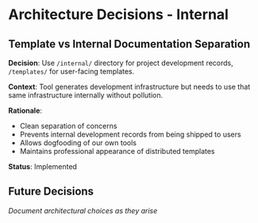 # Architecture Decisions - Internal

## Template vs Internal Documentation Separation

**Decision**: Use `/internal/` directory for project development records, `/templates/` for user-facing templates.

**Context**: Tool generates development infrastructure but needs to use that same infrastructure internally without pollution.

**Rationale**: 
- Clean separation of concerns
- Prevents internal development records from being shipped to users
- Allows dogfooding of our own tools
- Maintains professional appearance of distributed templates

**Status**: Implemented

## Future Decisions
*Document architectural choices as they arise*